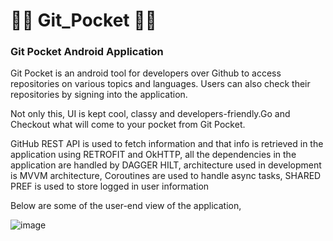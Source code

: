 # 📱📱 Git_Pocket 📱📱

### Git Pocket Android Application

Git Pocket is an android tool for developers over Github to access repositories on various topics and languages. 
Users can also check their repositories by signing into the application.

Not only this, UI is kept cool, classy and developers-friendly.Go and Checkout what will come to your pocket from Git Pocket.

GitHub REST API is used to fetch information and that info is retrieved in the application using RETROFIT and OkHTTP, 
all the dependencies in the application are handled by DAGGER HILT, architecture used in development is MVVM architecture, Coroutines are used to handle async tasks, 
SHARED PREF is used to store logged in user information

Below are some of the user-end view of the application,

![image](https://user-images.githubusercontent.com/91238510/211231561-2b16031a-af7e-400f-9e82-8402eae6819e.png)
